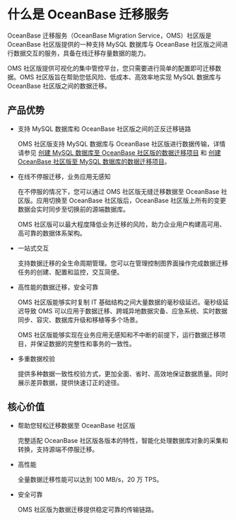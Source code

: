 什么是 OceanBase 迁移服务 
=======================================

OceanBase 迁移服务（OceanBase Migration Service，OMS）社区版是 OceanBase 社区版提供的一种支持 MySQL 数据库与 OceanBase 社区版之间进行数据交互的服务，具备在线迁移存量数据的能力。

OMS 社区版提供可视化的集中管控平台，您只需要进行简单的配置即可迁移数据。OMS 社区版旨在帮助您低风险、低成本、高效率地实现 MySQL 数据库与 OceanBase 社区版之间的数据迁移。

产品优势 
-------------------------

* 支持 MySQL 数据库和 OceanBase 社区版之间的正反迁移链路

  OMS 社区版支持 MySQL 数据库与 OceanBase 社区版进行数据传输，详情请参见 [创建 MySQL 数据库至 OceanBase 社区版的数据迁移项目](/zh-CN/5.data-migration/3.create-a-data-migration-project/1.create-a-project-to-migrate-mysql-databases-to-oceanbase.md) 和 [创建 OceanBase 社区版至 MySQL 数据库的数据迁移项目](/zh-CN/5.data-migration/3.create-a-data-migration-project/2.create-a-data-migration-project-from-oceanbase-community-edition-to.md)。
  

* 在线不停服迁移，业务应用无感知

  在不停服的情况下，您可以通过 OMS 社区版无缝迁移数据至 OceanBase 社区版。应用切换至 OceanBase 社区版后，OceanBase 社区版上所有的变更数据会实时同步至切换前的源端数据库。

  OMS 社区版可以最大程度降低业务迁移的风险，助力企业用户构建高可用、高可靠的数据体系架构。
  

* 一站式交互

  支持数据迁移的全生命周期管理。您可以在管理控制图界面操作完成数据迁移任务的创建、配置和监控，交互简便。
  

* 高性能的数据迁移，安全可靠

  OMS 社区版能够实时复制 IT 基础结构之间大量数据的毫秒级延迟。毫秒级延迟导致 OMS 可以应用于数据迁移、跨城异地数据灾备、应急系统、实时数据同步、容灾、数据库升级和移植等多个场景。

  OMS 社区版能够实现在业务应用无感知和不中断的前提下，运行数据迁移项目，并保证数据的完整性和事务的一致性。
  

* 多重数据校验

  提供多种数据一致性校验方式，更加全面、省时、高效地保证数据质量。同时展示差异数据，提供快速订正的途径。
  




核心价值 
-------------------------

* 帮助您轻松迁移数据至 OceanBase 社区版

  完整适配 OceanBase 社区版各版本的特性，智能化处理数据库对象的采集和转换，支持源端不停服迁移。
  

* 高性能

  全量数据迁移性能可以达到 100 MB/s，20 万 TPS。
  

* 安全可靠

  OMS 社区版为数据迁移提供稳定可靠的传输链路。
  




